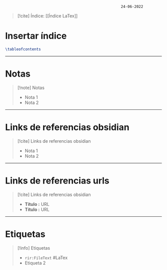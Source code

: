 														24-06-2022

>[!cite] Índice: [[Índice LaTex]]

# Insertar índice

```Latex
\tableofcontents
```

--------------------------------------------------

# Notas
> [!note]  Notas
> - Nota 1
> - Nota 2

--------------------------------------------------

# Links de referencias obsidian

> [!cite]  Links de referencias obsidian
> - Nota 1
> - Nota 2

--------------------------------------------------

# Links de referencias urls

> [!cite]  Links de referencias obsidian
> - __Título :__ URL
> - __Título :__ URL

--------------------------------------------------

# Etiquetas
> [!info] Etiquetas
> - `rir:FileText` #LaTex
> - Etiqueta 2
